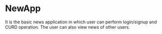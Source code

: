 # NewApp
It is the basic news application in which user can perform login/signup and CURD operation. The user can also view news of other users.
